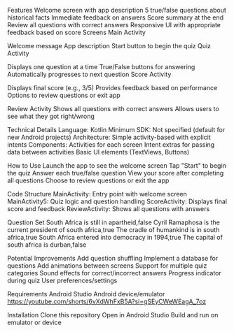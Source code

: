 Features
Welcome screen with app description
5 true/false questions about historical facts
Immediate feedback on answers
Score summary at the end
Review all questions with correct answers
Responsive UI with appropriate feedback based on score
Screens
Main Activity

Welcome message
App description
Start button to begin the quiz
Quiz Activity

Displays one question at a time
True/False buttons for answering
Automatically progresses to next question
Score Activity

Displays final score (e.g., 3/5)
Provides feedback based on performance
Options to review questions or exit app

Review Activity
Shows all questions with correct answers
Allows users to see what they got right/wrong

Technical Details
Language: Kotlin
Minimum SDK: Not specified (default for new Android projects)
Architecture: Simple activity-based with explicit intents
Components:
Activities for each screen
Intent extras for passing data between activities
Basic UI elements (TextViews, Buttons)

How to Use
Launch the app to see the welcome screen
Tap "Start" to begin the quiz
Answer each true/false question
View your score after completing all questions
Choose to review questions or exit the app

Code Structure
MainActivity: Entry point with welcome screen
MainActivity5: Quiz logic and question handling
ScoreActivity: Displays final score and feedback
ReviewActivity: Shows all questions with answers

Question Set
South Africa is still in apartheid,false
Cyril Ramaphosa is the current president of south africa,true
The cradle of humankind is in south africa,true
South Africa entered into democracy in 1994,true
The capital of south africa is durban,false

Potential Improvements
Add question shuffling
Implement a database for questions
Add animations between screens
Support for multiple quiz categories
Sound effects for correct/incorrect answers
Progress indicator during quiz
User preferences/settings

Requirements
Android Studio
Android device/emulator
https://youtube.com/shorts/6vXdWhFxB5A?si=gSEyCWeWEagA_7oz

Installation
Clone this repository
Open in Android Studio
Build and run on emulator or device
